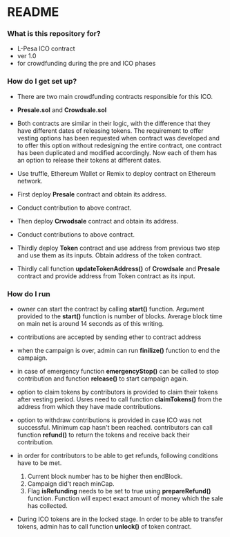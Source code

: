 # README #



### What is this repository for? 

* L-Pesa ICO contract
* ver 1.0
* for crowdfunding during the pre and ICO phases


### How do I get set up?  

* There are two main crowdfunding contracts responsible for this ICO.
* **Presale.sol** and **Crowdsale.sol**
* Both contracts are similar in their logic, with the difference that they have different dates of releasing tokens.
The requirement to offer vesting options has been requested when contract was developed and to offer this option without redesigning
the entire contract, one contract has been duplicated and modified accordingly. 
Now each of them has an option to release their tokens at different dates. 

* Use truffle, Ethereum Wallet or Remix to deploy contract on Ethereum network.
* First deploy **Presale** contract and obtain its address. 
* Conduct contribution to above contract.  
* Then deploy **Crwodsale** contract and obtain its address. 
* Conduct contributions to above contract. 
* Thirdly deploy **Token** contract and use address from previous two step and use them as its inputs. Obtain address of the token contract.  
* Thirdly call function **updateTokenAddress()** of **Crowdsale** and **Presale** contract and provide address from Token contract as its input.


### How do I run

* owner can start the contract by calling **start()** function. Argument provided to the **start()** function is number of blocks. Average block time on main net is around 14 seconds as of this writing.  

* contributions are accepted by sending ether to contract address 

* when the campaign is over, admin can run **finilize()** function to end the campaign. 

* in case of emergency function **emergencyStop()** can be called to stop contribution and function **release()** to start campaign again.  

* option to claim tokens by contributors is provided to claim their tokens after vesting period.
 Usres need to call function **claimTokens()** from the address from which they have made contributions. 

* option to withdraw contributions is provided in case ICO was not successful. Minimum cap hasn't been reached.
 contributors can call function **refund()** to return the tokens and receive back their contribution. 

* in order for contributors to be able to get refunds, following conditions have to be met.  

    1. Current block number has to be higher then endBlock. 
    2. Campaign did't reach minCap.
    3. Flag **isRefunding** needs to be set to true using **prepareRefund()** function.  Function will expect exact amount of money which the sale has collected.

* During ICO tokens are in the locked stage. In order to be able to transfer tokens, admin has to call function **unlock()** of token contract. 
